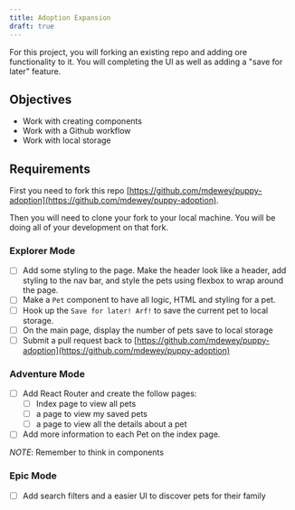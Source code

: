 ```yaml
---
title: Adoption Expansion
draft: true
---
```


For this project, you will forking an existing repo and adding ore functionality to it. You will completing the UI as well as adding a "save for later" feature. 

## Objectives

* Work with creating components
* Work with a Github workflow
* Work with local storage

## Requirements

First you need to fork this repo [https://github.com/mdewey/puppy-adoption](https://github.com/mdewey/puppy-adoption). 

Then you will need to clone your fork to your local machine. You will be doing all of your development on that fork. 

### Explorer Mode

* [ ] Add some styling to the page. Make the header look like a header, add styling to the nav bar, and style the pets using flexbox to wrap around the page. 
* [ ] Make a `Pet` component to have all logic, HTML and styling for a pet. 
* [ ] Hook up the `Save for later! Arf!` to save the current pet to local storage. 
* [ ] On the main page, display the number of pets save to local storage
* [ ] Submit a pull request back to [https://github.com/mdewey/puppy-adoption](https://github.com/mdewey/puppy-adoption)

### Adventure Mode

* [ ] Add React Router and create the follow pages: 
    - [ ] Index page to view all pets
    - [ ] a page to view my saved pets
    - [ ] a page to view all the details about a pet
* [ ] Add more information to each Pet on the index page. 

*NOTE*: Remember to think in components


### Epic Mode

* [ ] Add search filters and a easier UI to discover pets for their family
